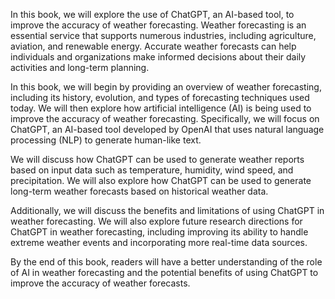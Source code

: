 

In this book, we will explore the use of ChatGPT, an AI-based tool, to improve the accuracy of weather forecasting. Weather forecasting is an essential service that supports numerous industries, including agriculture, aviation, and renewable energy. Accurate weather forecasts can help individuals and organizations make informed decisions about their daily activities and long-term planning.

In this book, we will begin by providing an overview of weather forecasting, including its history, evolution, and types of forecasting techniques used today. We will then explore how artificial intelligence (AI) is being used to improve the accuracy of weather forecasting. Specifically, we will focus on ChatGPT, an AI-based tool developed by OpenAI that uses natural language processing (NLP) to generate human-like text.

We will discuss how ChatGPT can be used to generate weather reports based on input data such as temperature, humidity, wind speed, and precipitation. We will also explore how ChatGPT can be used to generate long-term weather forecasts based on historical weather data.

Additionally, we will discuss the benefits and limitations of using ChatGPT in weather forecasting. We will also explore future research directions for ChatGPT in weather forecasting, including improving its ability to handle extreme weather events and incorporating more real-time data sources.

By the end of this book, readers will have a better understanding of the role of AI in weather forecasting and the potential benefits of using ChatGPT to improve the accuracy of weather forecasts.
